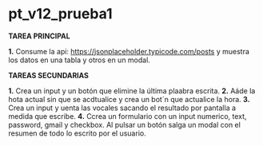# pt_v12_prueba1


**TAREA PRINCIPAL**

**1.** Consume la api: https://jsonplaceholder.typicode.com/posts y muestra los datos en una tabla y otros en un modal.

**TAREAS SECUNDARIAS**

**1.** Crea un input y un botón que elimine la última plaabra escrita.
**2.** Aáde la hota actual sin que se acdtualice y crea un bot´n que actualice la hora.
**3.** Crea un input y uenta las vocales sacando el resultado por pantalla a medida que escribe.
**4.** Ccrea un formulario con un input numerico, text, password, gmail y checkbox. Al pulsar un botón salga un modal con el resumen de todo lo escrito por el usuario. 